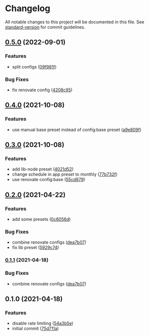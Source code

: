 # Changelog

All notable changes to this project will be documented in this file. See [standard-version](https://github.com/conventional-changelog/standard-version) for commit guidelines.

## [0.5.0](https://github.com/stardust-configs/renovate-config/compare/v0.4.0...v0.5.0) (2022-09-01)

### Features

- split configs ([09f981f](https://github.com/stardust-configs/renovate-config/commit/09f981fe6afcf7e12872e99a5a684acf6e81606e))

### Bug Fixes

- fix renovate config ([4208c95](https://github.com/stardust-configs/renovate-config/commit/4208c9507b883ba24de9a5672708335de63f2ac5))

## [0.4.0](https://github.com/stardust-configs/renovate-config/compare/v0.3.0...v0.4.0) (2021-10-08)

### Features

- use manual base preset instead of config:base preset ([a9e809f](https://github.com/stardust-configs/renovate-config/commit/a9e809f622996797f4794af3ce08b6a0a87bbc24))

## [0.3.0](https://github.com/stardust-configs/renovate-config/compare/v0.2.0...v0.3.0) (2021-10-08)

### Features

- add lib-node preset ([4021d52](https://github.com/stardust-configs/renovate-config/commit/4021d52319abf538c27b4038f424a49448184c0b))
- change schedule in app preset to monthly ([77b732f](https://github.com/stardust-configs/renovate-config/commit/77b732f4d84a4710e088f9909e3acd25b5396c2c))
- use renovate config:base ([55cd879](https://github.com/stardust-configs/renovate-config/commit/55cd879e3c4d0386a4cdc83549bc135c134fd852))

## [0.2.0](https://github.com/stardust-configs/renovate-config/compare/v0.1.0...v0.2.0) (2021-04-22)

### Features

- add some presets ([0c6056d](https://github.com/stardust-configs/renovate-config/commit/0c6056d1cb326af6caa08db648ce2ca54a92d249))

### Bug Fixes

- combine renovate configs ([dea7b07](https://github.com/stardust-configs/renovate-config/commit/dea7b07b8783710eb6ddb94b04e2105ee99be88e))
- fix lib preset ([5929c74](https://github.com/stardust-configs/renovate-config/commit/5929c74c1e615bd55fce15409dc72b2f2b7a2b7f))

### [0.1.1](https://github.com/stardust-configs/renovate-config/compare/v0.1.0...v0.1.1) (2021-04-18)

### Bug Fixes

- combine renovate configs ([dea7b07](https://github.com/stardust-configs/renovate-config/commit/dea7b07b8783710eb6ddb94b04e2105ee99be88e))

## 0.1.0 (2021-04-18)

### Features

- disable rate limiting ([54a3b5e](https://github.com/stardust-configs/renovate-config/commit/54a3b5e341f63f7842486eaf8d4176a8b83c0f55))
- initial commit ([75d711a](https://github.com/stardust-configs/renovate-config/commit/75d711a32ce5ea72fc6106d21879a4fabcdad37e))
